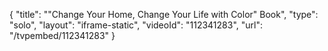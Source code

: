 {
    "title": "\"Change Your Home, Change Your Life with Color\" Book",
    "type": "solo",
    "layout": "iframe-static",
    "videoId": "112341283",
    "url": "\/tvpembed\/112341283"
}